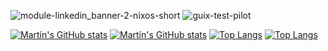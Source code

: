 ![module-linkedin_banner-2-nixos-short](https://github.com/user-attachments/assets/7497d7fe-1f4a-40e1-8895-b11e3ba07602)
![guix-test-pilot](https://github.com/user-attachments/assets/8ed705a3-f15b-44a5-8a20-d6550890a075)


<!--
<h4 align='center'> . . . </h4>

<p align='center'>
<img alt="road" src="road.jpg" /></br>
<b> . . . </b></br>
<img alt="Martín's GitHub stats" src="https://github-readme-stats.vercel.app/api?username=cig0&show_icons=true&theme=transparent"/></br>
</p>
-->

[![Martín's GitHub stats](https://github-readme-stats.vercel.app/api?username=cig0&show_icons=true&count_private=true&bg_color=00000000&hide_border=true&theme=default&rank_icon=github#gh-light-mode-only)](https://github.com/anuraghazra/github-readme-stats#gh-light-mode-only)
[![Martín's GitHub stats](https://github-readme-stats.vercel.app/api?username=cig0&show_icons=true&count_private=true&bg_color=00000000&hide_border=true&theme=dracula&rank_icon=github#gh-dark-mode-only)](https://github.com/anuraghazra/github-readme-stats#gh-dark-mode-only)
[![Top Langs](https://github-readme-stats.vercel.app/api/top-langs/?username=cig0&size_weight=0.5&count_weight=0.5&langs_count=8&layout=compact&bg_color=00000000&hide_border=true&hide=css,html&theme=default#gh-light-mode-only)](https://github.com/anuraghazra/github-readme-stats#gh-light-mode-only)
[![Top Langs](https://github-readme-stats.vercel.app/api/top-langs/?username=cig0&size_weight=0.5&count_weight=0.5&langs_count=8&layout=compact&bg_color=00000000&hide_border=true&hide=css,html&theme=onedark#gh-dark-mode-only)](https://github.com/anuraghazra/github-readme-stats#gh-dark-mode-only)

<!--
**cig0/cig0** is a ✨ _special_ ✨ repository because its `README.md` (this file) appears on your GitHub profile.

Here are some ideas to get you started:

- 🔭 I’m currently working on ...
- 🌱 I’m currently learning ...
- 👯 I’m looking to collaborate on ...
- 🤔 I’m looking for help with ...
- 💬 Ask me about ...
- 📫 How to reach me: ...
- 😄 Pronouns: ...
- ⚡ Fun fact: ...
🫶-->

